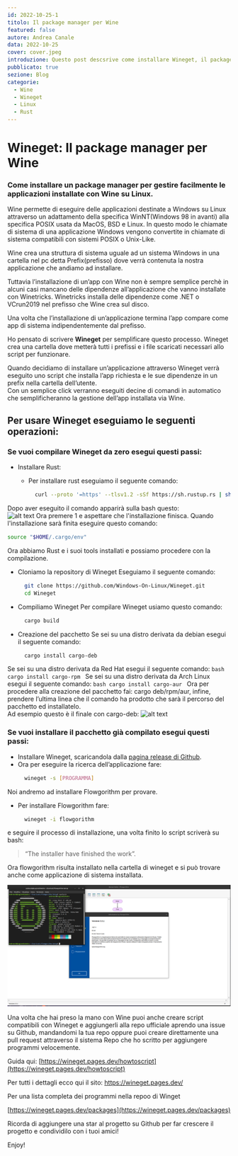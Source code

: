 ```yaml
---
id: 2022-10-25-1
titolo: Il package manager per Wine
featured: false
autore: Andrea Canale
data: 2022-10-25
cover: cover.jpeg
introduzione: Questo post descsrive come installare Wineget, il package manager per Wine.
pubblicato: true
sezione: Blog
categorie:
  - Wine
  - Wineget
  - Linux
  - Rust
---
```


# Wineget: Il package manager per Wine

### Come installare un package manager per gestire facilmente le applicazioni installate con Wine su Linux.

Wine permette di eseguire delle applicazioni destinate a Windows su Linux attraverso un adattamento della specifica WinNT(Windows 98 in avanti) alla specifica POSIX usata da MacOS, BSD e Linux. In questo modo le chiamate di sistema di una applicazione Windows vengono convertite in chiamate di sistema compatibili con sistemi POSIX o Unix-Like.

Wine crea una struttura di sistema uguale ad un sistema Windows in una cartella nel pc detta Prefix(prefisso) dove verrà contenuta la nostra applicazione che andiamo ad installare.

Tuttavia l’installazione di un’app con Wine non è sempre semplice perchè in alcuni casi mancano delle dipendenze all’applicazione che vanno installate con Winetricks.
Winetricks installa delle dipendenze come .NET o VCrun2019 nel prefisso che Wine crea sul disco.

Una volta che l’installazione di un’applicazione termina l’app compare come app di sistema indipendentemente dal prefisso.

Ho pensato di scrivere **Wineget** per semplificare questo processo. Wineget crea una cartella dove metterà tutti i prefissi e i file scaricati necessari allo script per funzionare.

Quando decidiamo di installare un’applicazione attraverso Wineget verrà eseguito uno script che installa l’app richiesta e le sue dipendenze in un prefix nella cartella dell’utente.<br>
Con un semplice click verranno eseguiti decine di comandi in automatico che semplificheranno la gestione dell’app installata via Wine.<br>

## Per usare Wineget eseguiamo le seguenti operazioni:

### Se vuoi compilare Wineget da zero esegui questi passi:

- Installare Rust: 
  - Per installare rust eseguiamo il seguente comando: 
      
      ```bash
        curl --proto '=https' --tlsv1.2 -sSf https://sh.rustup.rs | sh
      ```


Dopo aver eseguito il comando apparirà sulla bash questo: <br>
  ![alt text](/img/posts/il-package-manager-per-wine/rustup.png "Rustup")
  Ora premere 1 e aspettare che l'installazione finisca.
  Quando l'installazione sarà finita eseguire questo comando:

  ```bash
  source "$HOME/.cargo/env"
  ```
  
  Ora abbiamo Rust e i suoi tools installati e possiamo procedere con la compilazione.
  - Cloniamo la repository di Wineget
    Eseguiamo il seguente comando:
    ```bash
      git clone https://github.com/Windows-On-Linux/Wineget.git
      cd Wineget
    ```
  - Compiliamo Wineget
    Per compilare Wineget usiamo questo comando:
    ```bash
      cargo build
    ```
  - Creazione del pacchetto
  Se sei su una distro derivata da debian esegui il seguente comando: 
    ```bash
      cargo install cargo-deb
    ```
  Se sei su una distro derivata da Red Hat esegui il seguente comando: 
    ```bash
      cargo install cargo-rpm
    ```
  Se sei su una distro derivata da Arch Linux esegui il seguente comando: 
    ```bash
      cargo install cargo-aur
    ```
  Ora per procedere alla creazione del pacchetto fai: cargo deb/rpm/aur, infine, prendere l’ultima linea che il comando ha prodotto che sarà il percorso del pacchetto ed installatelo.<br>
  Ad esempio questo è il finale con cargo-deb:
  ![alt text](/img/posts/il-package-manager-per-wine/cargodeb.png "cargodeb")

### Se vuoi installare il pacchetto già compilato esegui questi passi:
-	Installare Wineget, scaricandola dalla [pagina release di Github](https://github.com/Windows-On-Linux/Wineget/releases).
-	Ora per eseguire la ricerca dell’applicazione fare:
    ```bash
      wineget -s [PROGRAMMA]
    ```
    
Noi andremo ad installare Flowgorithm per provare.

- Per installare Flowgorithm fare:
    ```bash
      wineget -i flowgorithm 
    ```

e seguire il processo di installazione, una volta finito lo script scriverà su bash: 

> “The installer have finished the work”. 

Ora flowgorithm risulta installato nella cartella di wineget e si può trovare anche come applicazione di sistema installata.

![alt text](https://github.com/Windows-On-Linux/Flowgorithm/raw/main/wallpaper.png "Flowgorithm")

Una volta che hai preso la mano con Wine puoi anche creare script compatibili con Wineget e aggiungerli alla repo ufficiale aprendo una issue su Github, mandandomi la tua repo oppure puoi creare direttamente una pull request attraverso il sistema Repo che ho scritto per aggiungere programmi velocemente. <br>

Guida qui: [https://wineget.pages.dev/howtoscript](https://wineget.pages.dev/howtoscript)

Per tutti i dettagli ecco qui il sito: https://wineget.pages.dev/<br>

Per una lista completa dei programmi nella repoo di Winget

[https://wineget.pages.dev/packages](https://wineget.pages.dev/packages) <br>

Ricorda di aggiungere una star al progetto su Github per far crescere il progetto e condividilo con i tuoi amici!<br>

Enjoy!